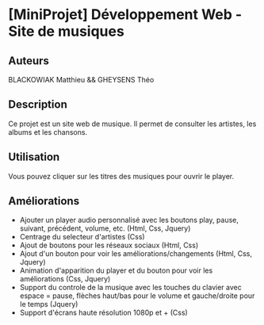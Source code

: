 # [MiniProjet] Développement Web - Site de musiques

## Auteurs
BLACKOWIAK Matthieu && GHEYSENS Théo

## Description

Ce projet est un site web de musique. Il permet de consulter les artistes, les albums et les chansons.

## Utilisation

Vous pouvez cliquer sur les titres des musiques pour ouvrir le player.

## Améliorations

- Ajouter un player audio personnalisé avec les boutons play, pause, suivant, précédent, volume, etc. (Html, Css, Jquery)
- Centrage du selecteur d'artistes (Css)
- Ajout de boutons pour les réseaux sociaux (Html, Css)
- Ajout d'un bouton pour voir les améliorations/changements (Html, Css, Jquery)
- Animation d'apparition du player et du bouton pour voir les améliorations (Css, Jquery)
- Support du controle de la musique avec les touches du clavier avec espace = pause, flèches haut/bas pour le volume et gauche/droite pour le temps (Jquery)
- Support d'écrans haute résolution 1080p et + (Css)